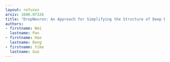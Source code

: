 ```yaml
---
layout: refuses
arxiv: 1606.07326
title: "DropNeuron: An Approach for Simplifying the Structure of Deep Neural Networks"
authors:
- firstname: Wei
  lastname: Pan
- firstname: Hao
  lastname: Dong
- firstname: Yike
  lastname: Guo
---
```

